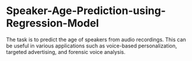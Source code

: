# Speaker-Age-Prediction-using-Regression-Model
The task is to predict the age of speakers from audio recordings. This can be useful in various applications such as voice-based personalization, targeted advertising, and forensic voice analysis.
